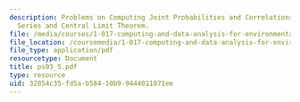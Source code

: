 ```yaml
---
description: Problems on Computing Joint Probabilities and Correlations of a Time
  Series and Central Limit Theorem.
file: /media/courses/1-017-computing-and-data-analysis-for-environmental-applications-fall-2003/32854c35fd5ab58410b99444011071ee_ps03_5.pdf
file_location: /coursemedia/1-017-computing-and-data-analysis-for-environmental-applications-fall-2003/32854c35fd5ab58410b99444011071ee_ps03_5.pdf
file_type: application/pdf
resourcetype: Document
title: ps03_5.pdf
type: resource
uid: 32854c35-fd5a-b584-10b9-9444011071ee
---
```

